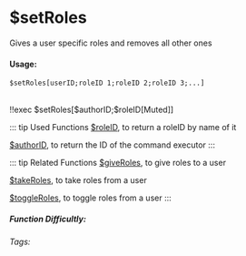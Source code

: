 # $setRoles
Gives a user specific roles and removes all other ones

#### Usage: 
`$setRoles[userID;roleID 1;roleID 2;roleID 3;...]`


<br/>
<discord-messages>
	<discord-message :bot="false" role-color="#ffcc9a" author="Member">
		!!exec $setRoles[$authorID;$roleID[Muted]]
	</discord-message>
</discord-messages>

::: tip Used Functions
[$roleID](../Role/roleID.md), to return a roleID by name of it

[$authorID](../Member.authorID.md), to return the ID of the command executor
:::

::: tip Related Functions
[$giveRoles](../Role/giveRoles.md), to give roles to a user

[$takeRoles](../Role/takeRoles.md), to take roles from a user

[$toggleRoles](../Role/toggleRoles.md), to toggle roles from a user
:::

##### Function Difficultly: <Badge type="warning" text="Medium" vertical="middle" /> 
###### Tags: <Badge type="tip" text="Set role" vertical="middle" /> <Badge type="tip" text="Give Roles" vertical="middle" /> <Badge type="tip" text="Take Roles" vertical="middle" /> <Badge type="tip" text="Member" vertical="middle" /> <Badge type="tip" text="role" vertical="middle" />